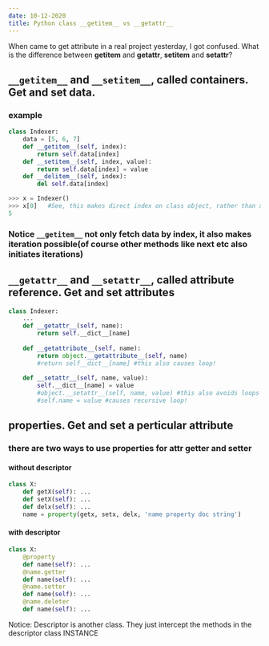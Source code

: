 ```yaml
---
date: 10-12-2020
title: Python class __getitem__ vs __getattr__
---
```


When came to get attribute in a real project yesterday, I got confused. What is the difference between __getitem__ and __getattr__, __setitem__ and __setattr__?

##  ```__getitem__``` and ```__setitem__```, called containers. Get and set data.
### example
```python
class Indexer:
    data = [5, 6, 7]
    def __getitem__(self, index):
        return self.data[index]
    def __setitem__(self, index, value):
        return self.data[index] = value
    def __delitem__(self, index):
        del self.data[index]

>>> x = Indexer() 
>>> x[0]   #See, this makes direct index on class object, rather than x.data[0] possible.
5
```
### Notice ```__getitem__``` not only fetch data by index, it also makes iteration possible(of course other methods like __next__ etc also initiates iterations)

## ```__getattr__``` and ```__setattr__```, called attribute reference. Get and set attributes
```python
class Indexer:
    ...
    def __getattr__(self, name):
        return self.__dict__[name]
        
    def __getattribute__(self, name):
        return object.__getattribute__(self, name)
        #return self__dict__[name] #this also causes loop!
        
    def __setattr__(self, name, value):
        self.__dict__[name] = value
        #object.__setattr__(self, name, value) #this also avoids loops
        #self.name = value #causes recursive loop!
```

## properties. Get and set a perticular attribute
### there are two ways to use properties for attr getter and setter
#### without descriptor
```python
class X:
    def getX(self): ...
    def setX(self): ...
    def delx(self): ...
    name = property(getx, setx, delx, 'name property doc string')
```
#### with descriptor
```python
class X:
    @property
    def name(self): ...
    @name.getter
    def name(self): ...
    @name.setter
    def name(self): ...
    @name.deleter
    def name(self): ...
```
Notice: Descriptor is another class. They just intercept the methods in the descriptor class INSTANCE


